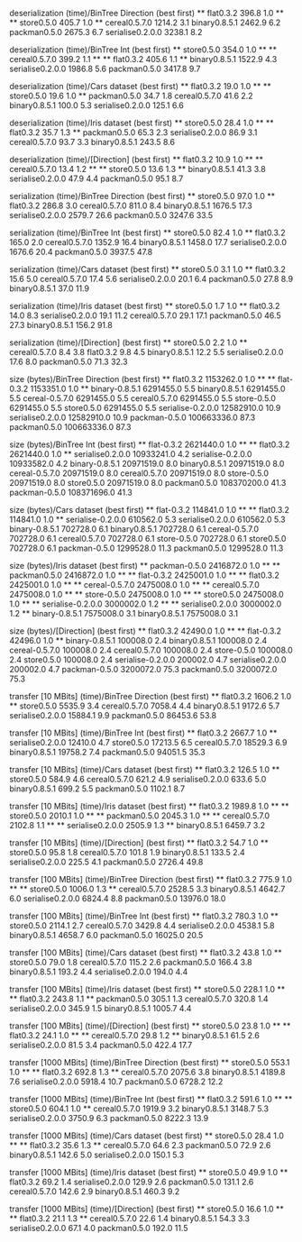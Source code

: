 deserialization (time)/BinTree Direction (best first)
** flat0.3.2              396.8     1.0 **
** store0.5.0             405.7     1.0 **
 cereal0.5.7.0         1214.2     3.1 
 binary0.8.5.1         2462.9     6.2 
 packman0.5.0          2675.3     6.7 
 serialise0.2.0.0      3238.1     8.2 

deserialization (time)/BinTree Int (best first)
** store0.5.0             354.0     1.0 **
** cereal0.5.7.0          399.2     1.1 **
** flat0.3.2              405.6     1.1 **
 binary0.8.5.1         1522.9     4.3 
 serialise0.2.0.0      1986.8     5.6 
 packman0.5.0          3417.8     9.7 

deserialization (time)/Cars dataset (best first)
** flat0.3.2               19.0     1.0 **
** store0.5.0              19.6     1.0 **
 packman0.5.0            34.7     1.8 
 cereal0.5.7.0           41.6     2.2 
 binary0.8.5.1          100.0     5.3 
 serialise0.2.0.0       125.1     6.6 

deserialization (time)/Iris dataset (best first)
** store0.5.0              28.4     1.0 **
** flat0.3.2               35.7     1.3 **
 packman0.5.0            65.3     2.3 
 serialise0.2.0.0        86.9     3.1 
 cereal0.5.7.0           93.7     3.3 
 binary0.8.5.1          243.5     8.6 

deserialization (time)/[Direction] (best first)
** flat0.3.2               10.9     1.0 **
** cereal0.5.7.0           13.4     1.2 **
** store0.5.0              13.6     1.3 **
 binary0.8.5.1           41.3     3.8 
 serialise0.2.0.0        47.9     4.4 
 packman0.5.0            95.1     8.7 

serialization (time)/BinTree Direction (best first)
** store0.5.0              97.0     1.0 **
 flat0.3.2              286.8     3.0 
 cereal0.5.7.0          811.0     8.4 
 binary0.8.5.1         1676.5    17.3 
 serialise0.2.0.0      2579.7    26.6 
 packman0.5.0          3247.6    33.5 

serialization (time)/BinTree Int (best first)
** store0.5.0              82.4     1.0 **
 flat0.3.2              165.0     2.0 
 cereal0.5.7.0         1352.9    16.4 
 binary0.8.5.1         1458.0    17.7 
 serialise0.2.0.0      1676.6    20.4 
 packman0.5.0          3937.5    47.8 

serialization (time)/Cars dataset (best first)
** store0.5.0               3.1     1.0 **
 flat0.3.2               15.6     5.0 
 cereal0.5.7.0           17.4     5.6 
 serialise0.2.0.0        20.1     6.4 
 packman0.5.0            27.8     8.9 
 binary0.8.5.1           37.0    11.9 

serialization (time)/Iris dataset (best first)
** store0.5.0               1.7     1.0 **
 flat0.3.2               14.0     8.3 
 serialise0.2.0.0        19.1    11.2 
 cereal0.5.7.0           29.1    17.1 
 packman0.5.0            46.5    27.3 
 binary0.8.5.1          156.2    91.8 

serialization (time)/[Direction] (best first)
** store0.5.0               2.2     1.0 **
 cereal0.5.7.0            8.4     3.8 
 flat0.3.2                9.8     4.5 
 binary0.8.5.1           12.2     5.5 
 serialise0.2.0.0        17.6     8.0 
 packman0.5.0            71.3    32.3 

size (bytes)/BinTree Direction (best first)
** flat0.3.2           1153262.0     1.0 **
** flat-0.3.2          1153351.0     1.0 **
 binary-0.8.5.1      6291455.0     5.5 
 binary0.8.5.1       6291455.0     5.5 
 cereal-0.5.7.0      6291455.0     5.5 
 cereal0.5.7.0       6291455.0     5.5 
 store-0.5.0         6291455.0     5.5 
 store0.5.0          6291455.0     5.5 
 serialise-0.2.0.0  12582910.0    10.9 
 serialise0.2.0.0   12582910.0    10.9 
 packman-0.5.0     100663336.0    87.3 
 packman0.5.0      100663336.0    87.3 

size (bytes)/BinTree Int (best first)
** flat-0.3.2          2621440.0     1.0 **
** flat0.3.2           2621440.0     1.0 **
 serialise0.2.0.0   10933241.0     4.2 
 serialise-0.2.0.0  10933582.0     4.2 
 binary-0.8.5.1     20971519.0     8.0 
 binary0.8.5.1      20971519.0     8.0 
 cereal-0.5.7.0     20971519.0     8.0 
 cereal0.5.7.0      20971519.0     8.0 
 store-0.5.0        20971519.0     8.0 
 store0.5.0         20971519.0     8.0 
 packman0.5.0      108370200.0    41.3 
 packman-0.5.0     108371696.0    41.3 

size (bytes)/Cars dataset (best first)
** flat-0.3.2           114841.0     1.0 **
** flat0.3.2            114841.0     1.0 **
 serialise-0.2.0.0    610562.0     5.3 
 serialise0.2.0.0     610562.0     5.3 
 binary-0.8.5.1       702728.0     6.1 
 binary0.8.5.1        702728.0     6.1 
 cereal-0.5.7.0       702728.0     6.1 
 cereal0.5.7.0        702728.0     6.1 
 store-0.5.0          702728.0     6.1 
 store0.5.0           702728.0     6.1 
 packman-0.5.0       1299528.0    11.3 
 packman0.5.0        1299528.0    11.3 

size (bytes)/Iris dataset (best first)
** packman-0.5.0       2416872.0     1.0 **
** packman0.5.0        2416872.0     1.0 **
** flat-0.3.2          2425001.0     1.0 **
** flat0.3.2           2425001.0     1.0 **
** cereal-0.5.7.0      2475008.0     1.0 **
** cereal0.5.7.0       2475008.0     1.0 **
** store-0.5.0         2475008.0     1.0 **
** store0.5.0          2475008.0     1.0 **
** serialise-0.2.0.0   3000002.0     1.2 **
** serialise0.2.0.0    3000002.0     1.2 **
 binary-0.8.5.1      7575008.0     3.1 
 binary0.8.5.1       7575008.0     3.1 

size (bytes)/[Direction] (best first)
** flat0.3.2             42490.0     1.0 **
** flat-0.3.2            42496.0     1.0 **
 binary-0.8.5.1       100008.0     2.4 
 binary0.8.5.1        100008.0     2.4 
 cereal-0.5.7.0       100008.0     2.4 
 cereal0.5.7.0        100008.0     2.4 
 store-0.5.0          100008.0     2.4 
 store0.5.0           100008.0     2.4 
 serialise-0.2.0.0    200002.0     4.7 
 serialise0.2.0.0     200002.0     4.7 
 packman-0.5.0       3200072.0    75.3 
 packman0.5.0        3200072.0    75.3 

transfer [10 MBits] (time)/BinTree Direction (best first)
** flat0.3.2             1606.2     1.0 **
 store0.5.0            5535.9     3.4 
 cereal0.5.7.0         7058.4     4.4 
 binary0.8.5.1         9172.6     5.7 
 serialise0.2.0.0     15884.1     9.9 
 packman0.5.0         86453.6    53.8 

transfer [10 MBits] (time)/BinTree Int (best first)
** flat0.3.2             2667.7     1.0 **
 serialise0.2.0.0     12410.0     4.7 
 store0.5.0           17213.5     6.5 
 cereal0.5.7.0        18529.3     6.9 
 binary0.8.5.1        19758.2     7.4 
 packman0.5.0         94051.5    35.3 

transfer [10 MBits] (time)/Cars dataset (best first)
** flat0.3.2              126.5     1.0 **
 store0.5.0             584.9     4.6 
 cereal0.5.7.0          621.2     4.9 
 serialise0.2.0.0       633.6     5.0 
 binary0.8.5.1          699.2     5.5 
 packman0.5.0          1102.1     8.7 

transfer [10 MBits] (time)/Iris dataset (best first)
** flat0.3.2             1989.8     1.0 **
** store0.5.0            2010.1     1.0 **
** packman0.5.0          2045.3     1.0 **
** cereal0.5.7.0         2102.8     1.1 **
** serialise0.2.0.0      2505.9     1.3 **
 binary0.8.5.1         6459.7     3.2 

transfer [10 MBits] (time)/[Direction] (best first)
** flat0.3.2               54.7     1.0 **
 store0.5.0              95.8     1.8 
 cereal0.5.7.0          101.8     1.9 
 binary0.8.5.1          133.5     2.4 
 serialise0.2.0.0       225.5     4.1 
 packman0.5.0          2726.4    49.8 

transfer [100 MBits] (time)/BinTree Direction (best first)
** flat0.3.2              775.9     1.0 **
** store0.5.0            1006.0     1.3 **
 cereal0.5.7.0         2528.5     3.3 
 binary0.8.5.1         4642.7     6.0 
 serialise0.2.0.0      6824.4     8.8 
 packman0.5.0         13976.0    18.0 

transfer [100 MBits] (time)/BinTree Int (best first)
** flat0.3.2              780.3     1.0 **
 store0.5.0            2114.1     2.7 
 cereal0.5.7.0         3429.8     4.4 
 serialise0.2.0.0      4538.1     5.8 
 binary0.8.5.1         4658.7     6.0 
 packman0.5.0         16025.0    20.5 

transfer [100 MBits] (time)/Cars dataset (best first)
** flat0.3.2               43.8     1.0 **
 store0.5.0              79.0     1.8 
 cereal0.5.7.0          115.2     2.6 
 packman0.5.0           166.4     3.8 
 binary0.8.5.1          193.2     4.4 
 serialise0.2.0.0       194.0     4.4 

transfer [100 MBits] (time)/Iris dataset (best first)
** store0.5.0             228.1     1.0 **
** flat0.3.2              243.8     1.1 **
 packman0.5.0           305.1     1.3 
 cereal0.5.7.0          320.8     1.4 
 serialise0.2.0.0       345.9     1.5 
 binary0.8.5.1         1005.7     4.4 

transfer [100 MBits] (time)/[Direction] (best first)
** store0.5.0              23.8     1.0 **
** flat0.3.2               24.1     1.0 **
** cereal0.5.7.0           29.8     1.2 **
 binary0.8.5.1           61.5     2.6 
 serialise0.2.0.0        81.5     3.4 
 packman0.5.0           422.4    17.7 

transfer [1000 MBits] (time)/BinTree Direction (best first)
** store0.5.0             553.1     1.0 **
** flat0.3.2              692.8     1.3 **
 cereal0.5.7.0         2075.6     3.8 
 binary0.8.5.1         4189.8     7.6 
 serialise0.2.0.0      5918.4    10.7 
 packman0.5.0          6728.2    12.2 

transfer [1000 MBits] (time)/BinTree Int (best first)
** flat0.3.2              591.6     1.0 **
** store0.5.0             604.1     1.0 **
 cereal0.5.7.0         1919.9     3.2 
 binary0.8.5.1         3148.7     5.3 
 serialise0.2.0.0      3750.9     6.3 
 packman0.5.0          8222.3    13.9 

transfer [1000 MBits] (time)/Cars dataset (best first)
** store0.5.0              28.4     1.0 **
** flat0.3.2               35.6     1.3 **
 cereal0.5.7.0           64.6     2.3 
 packman0.5.0            72.9     2.6 
 binary0.8.5.1          142.6     5.0 
 serialise0.2.0.0       150.1     5.3 

transfer [1000 MBits] (time)/Iris dataset (best first)
** store0.5.0              49.9     1.0 **
 flat0.3.2               69.2     1.4 
 serialise0.2.0.0       129.9     2.6 
 packman0.5.0           131.1     2.6 
 cereal0.5.7.0          142.6     2.9 
 binary0.8.5.1          460.3     9.2 

transfer [1000 MBits] (time)/[Direction] (best first)
** store0.5.0              16.6     1.0 **
** flat0.3.2               21.1     1.3 **
 cereal0.5.7.0           22.6     1.4 
 binary0.8.5.1           54.3     3.3 
 serialise0.2.0.0        67.1     4.0 
 packman0.5.0           192.0    11.5 

